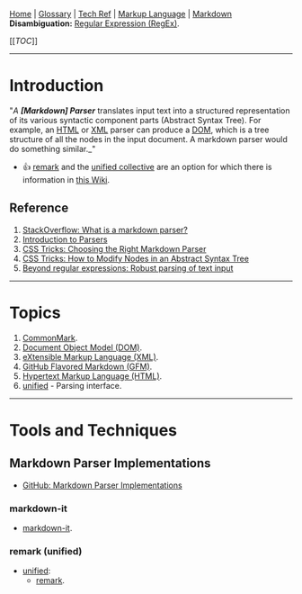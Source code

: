 [Home](/Slalom-LLC/Slalom-Consulting) | [Glossary](/Glossary) | [Tech Ref](/Tech-Ref) | [Markup Language](/Tech-Ref/Software-Development/Markup-Language) | [Markdown](/Tech-Ref/Software-Development/Markup-Language/Markdown)
**Disambiguation:** [Regular Expression (RegEx)](/Tech-Ref/Software-Development/RegEx-\(Regular-Expression\)).

[[_TOC_]]

---
# Introduction
"_A_ ***\[Markdown\] Parser*** translates input text into a structured representation of its various syntactic component parts (Abstract Syntax Tree). For example, an [HTML](/Tech-Ref/WWW-\(World-Wide-Web\)/HTML-\(Hypertext-Markup-Language\)) or [XML](/Tech-Ref/Software-Development/Markup-Language/XML-\(eXtensible-Markup-Language\)) parser can produce a [DOM](/Tech-Ref/WWW-\(World-Wide-Web\)/DOM-\(Document-Object-Model\)), which is a tree structure of all the nodes in the input document. A markdown parser would do something similar._"

- :+1: [remark](/Tech-Ref/Software-Development/JavaScript/Node.js/unified/remark) and the [unified collective](/Tech-Ref/Software-Development/JavaScript/Node.js/unified) are an option for which there is information in [this Wiki](/Tech-Ref/Microsoft/Microsoft-Azure/ADO-\(Azure-DevOps\)/Wiki-\(Azure-DevOps\)).

## Reference
1. [StackOverflow: What is a markdown parser?](https://stackoverflow.com/questions/42173479/what-is-a-markdown-parser-how-to-use-it-while-building-a-markdown-editor)
1. [Introduction to Parsers](https://medium.com/@chetcorcos/introduction-to-parsers-644d1b5d7f3d)
1. [CSS Tricks: Choosing the Right Markdown Parser](https://css-tricks.com/choosing-right-markdown-parser/)
1. [CSS Tricks: How to Modify Nodes in an Abstract Syntax Tree](https://css-tricks.com/how-to-modify-nodes-in-an-abstract-syntax-tree/)
1. [Beyond regular expressions: Robust parsing of text input](https://medium.com/storyteltech/parsing-text-input-without-regular-expressions-3e8de68a79a7)

---
# Topics
1. [CommonMark](/Tech-Ref/Software-Development/Markup-Language/Markdown/CommonMark).
1. [Document Object Model (DOM)](/Tech-Ref/WWW-\(World-Wide-Web\)/DOM-\(Document-Object-Model\)).
1. [eXtensible Markup Language (XML)](/Tech-Ref/Software-Development/Markup-Language/XML-\(eXtensible-Markup-Language\)).
1. [GitHub Flavored Markdown (GFM)](/Tech-Ref/Software-Development/Markup-Language/Markdown/GFM-\(GitHub-Flavored-Markdown\)).
1. [Hypertext Markup Language (HTML)](/Tech-Ref/WWW-\(World-Wide-Web\)/HTML-\(Hypertext-Markup-Language\)).
1. [unified](/Tech-Ref/Software-Development/JavaScript/Node.js/unified) - Parsing interface.

---
# Tools and Techniques

## Markdown Parser Implementations
- [GitHub: Markdown Parser Implementations](https://github.com/markdown/markdown.github.com/wiki/Implementations)

### markdown-it
- [markdown-it](/Tech-Ref/Software-Development/JavaScript/Node.js/markdown%2Dit).

### remark (unified)
- [unified](/Tech-Ref/Software-Development/JavaScript/Node.js/unified):
   - [remark](/Tech-Ref/Software-Development/JavaScript/Node.js/unified/remark).

